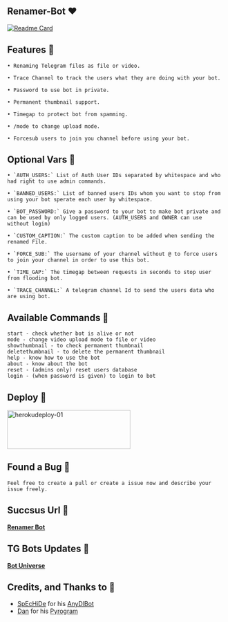 ## Renamer-Bot ❤️

[![Readme Card](https://github-readme-stats.vercel.app/api/pin/?username=kalanakt&repo=Renamer-Bot&theme=tokyonight)](https://github.com/kalanakt/Renamer-Bot&bg_color=#24292F)

## Features 🦠

```
• Renaming Telegram files as file or video.

• Trace Channel to track the users what they are doing with your bot.

• Password to use bot in private.

• Permanent thumbnail support.

• Timegap to protect bot from spamming.

• /mode to change upload mode.

• Forcesub users to join you channel before using your bot.
```

## Optional Vars 🛒
```
• `AUTH_USERS:` List of Auth User IDs separated by whitespace and who had right to use admin commands.

• `BANNED_USERS:` List of banned users IDs whom you want to stop from using your bot sperate each user by whitespace.

• `BOT_PASSWORD:` Give a password to your bot to make bot private and can be used by only logged users. (AUTH_USERS and OWNER can use without login)

• `CUSTOM_CAPTION:` The custom caption to be added when sending the renamed File.

• `FORCE_SUB:` The username of your channel without @ to force users to join your channel in order to use this bot.

• `TIME_GAP:` The timegap between requests in seconds to stop user from flooding bot.

• `TRACE_CHANNEL:` A telegram channel Id to send the users data who are using bot.
```
## Available Commands 👀
```
start - check whether bot is alive or not
mode - change video upload mode to file or video
showthumbnail - to check permanent thumbnail
deletethumbnail - to delete the permanent thumbnail
help - know how to use the bot
about - know about the bot
reset - (admins only) reset users database
login - (when password is given) to login to bot

```

## Deploy 🚀

<p align="">
    <a href="https://heroku.com/deploy?template=https://github.com/JiC54/jic54rename">
    <img src="https://github.com/nikhileashy/justfor_testing/blob/main/herokudeploy-01-cropped.svg" alt="herokudeploy-01" border="0" height="90" width="285"></a>
</p>

## Found a Bug 🐛

```Feel free to create a pull or create a issue now and describe your issue freely.```

## Succsus Url 🤖
   **[Renamer Bot](https://t.me/renamer_4_bot)**

## TG Bots Updates 🦄
   **[Bot Universe](https://t.me/TMWAD)**

## Credits, and Thanks to 👀

- [SpEcHiDe](https://github.com/SpEcHiDe) for his [AnyDlBot](https://github.com/SpEcHiDe/AnyDLBot)
- [Dan](https://telegram.dog/haskell) for his [Pyrogram](https://github.com/pyrogram/pyrogram)

